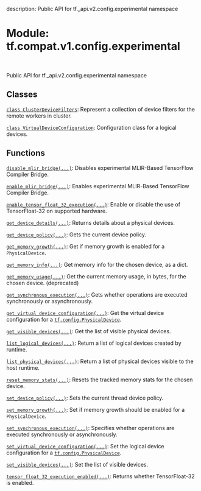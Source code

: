 description: Public API for tf._api.v2.config.experimental namespace

<div itemscope itemtype="http://developers.google.com/ReferenceObject">
<meta itemprop="name" content="tf.compat.v1.config.experimental" />
<meta itemprop="path" content="Stable" />
</div>

# Module: tf.compat.v1.config.experimental

<!-- Insert buttons and diff -->

<table class="tfo-notebook-buttons tfo-api nocontent" align="left">

</table>



Public API for tf._api.v2.config.experimental namespace



## Classes

[`class ClusterDeviceFilters`](../../../../tf/config/experimental/ClusterDeviceFilters.md): Represent a collection of device filters for the remote workers in cluster.

[`class VirtualDeviceConfiguration`](../../../../tf/config/LogicalDeviceConfiguration.md): Configuration class for a logical devices.

## Functions

[`disable_mlir_bridge(...)`](../../../../tf/config/experimental/disable_mlir_bridge.md): Disables experimental MLIR-Based TensorFlow Compiler Bridge.

[`enable_mlir_bridge(...)`](../../../../tf/config/experimental/enable_mlir_bridge.md): Enables experimental MLIR-Based TensorFlow Compiler Bridge.

[`enable_tensor_float_32_execution(...)`](../../../../tf/config/experimental/enable_tensor_float_32_execution.md): Enable or disable the use of TensorFloat-32 on supported hardware.

[`get_device_details(...)`](../../../../tf/config/experimental/get_device_details.md): Returns details about a physical devices.

[`get_device_policy(...)`](../../../../tf/config/experimental/get_device_policy.md): Gets the current device policy.

[`get_memory_growth(...)`](../../../../tf/config/experimental/get_memory_growth.md): Get if memory growth is enabled for a `PhysicalDevice`.

[`get_memory_info(...)`](../../../../tf/config/experimental/get_memory_info.md): Get memory info for the chosen device, as a dict.

[`get_memory_usage(...)`](../../../../tf/config/experimental/get_memory_usage.md): Get the current memory usage, in bytes, for the chosen device. (deprecated)

[`get_synchronous_execution(...)`](../../../../tf/config/experimental/get_synchronous_execution.md): Gets whether operations are executed synchronously or asynchronously.

[`get_virtual_device_configuration(...)`](../../../../tf/config/get_logical_device_configuration.md): Get the virtual device configuration for a <a href="../../../../tf/config/PhysicalDevice.md"><code>tf.config.PhysicalDevice</code></a>.

[`get_visible_devices(...)`](../../../../tf/config/get_visible_devices.md): Get the list of visible physical devices.

[`list_logical_devices(...)`](../../../../tf/config/list_logical_devices.md): Return a list of logical devices created by runtime.

[`list_physical_devices(...)`](../../../../tf/config/list_physical_devices.md): Return a list of physical devices visible to the host runtime.

[`reset_memory_stats(...)`](../../../../tf/config/experimental/reset_memory_stats.md): Resets the tracked memory stats for the chosen device.

[`set_device_policy(...)`](../../../../tf/config/experimental/set_device_policy.md): Sets the current thread device policy.

[`set_memory_growth(...)`](../../../../tf/config/experimental/set_memory_growth.md): Set if memory growth should be enabled for a `PhysicalDevice`.

[`set_synchronous_execution(...)`](../../../../tf/config/experimental/set_synchronous_execution.md): Specifies whether operations are executed synchronously or asynchronously.

[`set_virtual_device_configuration(...)`](../../../../tf/config/set_logical_device_configuration.md): Set the logical device configuration for a <a href="../../../../tf/config/PhysicalDevice.md"><code>tf.config.PhysicalDevice</code></a>.

[`set_visible_devices(...)`](../../../../tf/config/set_visible_devices.md): Set the list of visible devices.

[`tensor_float_32_execution_enabled(...)`](../../../../tf/config/experimental/tensor_float_32_execution_enabled.md): Returns whether TensorFloat-32 is enabled.

